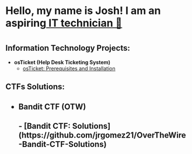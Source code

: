 <h1> Hello, my name is Josh! I am an aspiring<a href="https://www.linkedin.com/in/jgomez2126"> IT technician 👋</a> <h1>


<h2> Information Technology Projects: </h2>

 - <b> osTicket (Help Desk Ticketing System) </b>
   - [osTicket: Prerequisites and Installation](https://github.com/jrgomez21/osTicket-prereqs)




<h2> CTFs Solutions: <h2>

 - <h4> <b> Bandit CTF (OTW) </b> </h4>
   - [Bandit CTF: Solutions](https://github.com/jrgomez21/OverTheWire-Bandit-CTF-Solutions)




